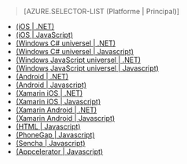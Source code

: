 ﻿> [AZURE.SELECTOR-LIST (Platforme | Principal)]
- [(iOS | .NET)](/fr-fr/documentation/articles/mobile-services-dotnet-backend-ios-get-started/)
- [(iOS | JavaScript)](/fr-fr/documentation/articles/mobile-services-ios-get-started/)
- [(Windows C# universel | .NET)](/fr-fr/documentation/articles/mobile-services-dotnet-backend-windows-store-dotnet-get-started/)
- [(Windows C# universel | Javascript)](/fr-fr/documentation/articles/mobile-services-javascript-backend-windows-store-dotnet-get-started/)
- [(Windows JavaScript universel | .NET)](/fr-fr/documentation/articles/mobile-services-dotnet-backend-windows-store-javascript-get-started/)
- [(Windows JavaScript universel | Javascript)](/fr-fr/documentation/articles/mobile-services-javascript-backend-windows-store-javascript-get-started/)
- [(Android | .NET)](/fr-fr/documentation/articles/mobile-services-dotnet-backend-android-get-started/)
- [(Android | Javascript)](/fr-fr/documentation/articles/mobile-services-android-get-started/)
- [(Xamarin iOS | .NET)](/fr-fr/documentation/articles/mobile-services-dotnet-backend-xamarin-ios-get-started/)
- [(Xamarin iOS | Javascript)](/fr-fr/documentation/articles/partner-xamarin-mobile-services-ios-get-started/)
- [(Xamarin Android | .NET)](/fr-fr/documentation/articles/mobile-services-dotnet-backend-xamarin-android-get-started/)
- [(Xamarin Android | Javascript)](/fr-fr/documentation/articles/partner-xamarin-mobile-services-android-get-started/)
- [(HTML | Javascript)](/fr-fr/documentation/articles/mobile-services-html-get-started/)
- [(PhoneGap | Javascript)](/fr-fr/documentation/articles/mobile-services-javascript-backend-phonegap-get-started/)
- [(Sencha | Javascript)](/fr-fr/documentation/articles/partner-sencha-mobile-services-get-started/)
- [(Appcelerator | Javascript)](/fr-fr/documentation/articles/partner-appcelerator-mobile-services-javascript-backend-appcelerator-get-started/)

<!--HONumber=35_1-->
